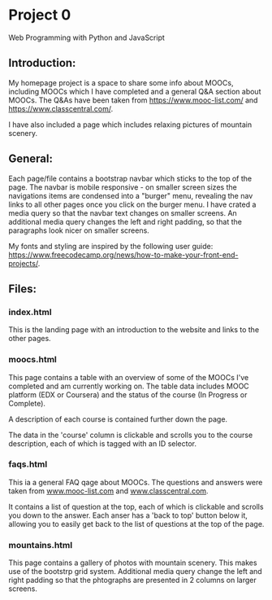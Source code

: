 # Project 0

Web Programming with Python and JavaScript

## Introduction:

My homepage project is a space to share some info about MOOCs, including MOOCs which I have completed and a general Q&A section about MOOCs. The Q&As have been taken from https://www.mooc-list.com/ and https://www.classcentral.com/.

I have also included a page which includes relaxing pictures of mountain scenery.

## General:

Each page/file contains a bootstrap navbar which sticks to the top of the page.
The navbar is mobile responsive - on smaller screen sizes the navigations items are condensed into a "burger" menu, revealing the nav links to all other pages once you click on the burger menu.
I have crated a media query so that the navbar text changes on smaller screens.
An additional media query changes the left and right padding, so that the paragraphs look nicer on smaller screens.

My fonts and styling are inspired by the following user guide: https://www.freecodecamp.org/news/how-to-make-your-front-end-projects/.

## Files:

### index.html

This is the landing page with an introduction to the website and links to the other pages.

### moocs.html

This page contains a table with an overview of some of the MOOCs I've completed and am currently working on. The table data includes MOOC platform (EDX or Coursera) and the status of the course (In Progress or Complete).

A description of each course is contained further down the page.

The data in the 'course' column is clickable and scrolls you to the course description, each of which is tagged with an ID selector.

### faqs.html

This ia a general FAQ qage about MOOCs. The questions and answers were taken from www.mooc-list.com and www.classcentral.com.

It contains a list of question at the top, each of which is clickable and scrolls you down to the answer. Each anser has a 'back to top' button below it, allowing you to easily get back to the list of questions at the top of the page.

### mountains.html

This page contains a gallery of photos with mountain scenery. This makes use of the bootstrp grid system.
Additional media query change the left and right padding so that the phtographs are presented in 2 columns on larger screens.
